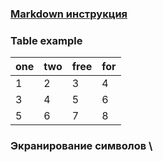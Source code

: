 ### [Markdown инструкция](https://guides.github.com/features/mastering-markdown/)
### Table example
one|two|free|for
---|---|---|---
1  | 2 | 3 | 4
3  | 4 | 5 | 6
5  | 6 | 7 | 8
 ### Экранирование символов \
 
